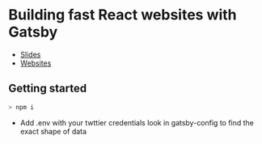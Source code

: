 # Building fast React websites with Gatsby

* [Slides](https://docs.google.com/presentation/d/1JDQNqhhwr0QfzcZ7-XteKdzmpNx8hRNRsfBuzONXpDI/edit?usp=sharing)
* [Websites](https://b2b-talk-gatsby.21711933.now.sh/)

## Getting started
```sh
> npm i
```
* Add .env with your twttier credentials look in gatsby-config to find the exact shape of data
